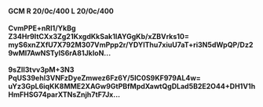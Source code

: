 #### GCM R 20/0c/400 L 20/0c/400
**CvmPPE+nRI1/YkBg**<br/>**Z34Hr9ItCXx3Zg21KxgdKkSak1lAYGgKb/xZBVrks10=**<br/>**myS6xnZXfU7X792M307VmPpp2r/YDYlThu7xiuU7aT+ri3N5dWpQP/Dz29wMl7AwNSTylS6rA81JkIoN...**<br/><br/>
**9sZIl3tvv3pM+3N3**<br/>**PqUS39ehl3VNFzDyeZmwez6Fz6Y/5IC0S9KF979AL4w=**<br/>**uYz3GpL6iqKK8MME2XAGw9GtPBfMpdXawtQgDLad5B2E2O44+DH1V1hHmFHSG74parXTNsZnjh7tF7Jx...**